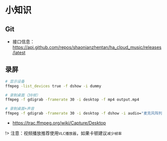 # 小知识


## Git

- 接口信息：https://api.github.com/repos/shaonianzhentan/ha_cloud_music/releases/latest

## 录屏

```bash
# 显示设备
ffmpeg -list_devices true -f dshow -i dummy

# 录制桌面（30帧）
ffmpeg -f gdigrab -framerate 30 -i desktop -f mp4 output.mp4

# 录制桌面+声音
ffmpeg -f gdigrab -framerate 30 -i desktop -f dshow -i audio="麦克风阵列 (Realtek(R) Audio)" -f mp4 output.mp4
```
- https://trac.ffmpeg.org/wiki/Capture/Desktop

!> 注意：视频播放推荐使用`VLC播放器`，如果卡顿建议`减少帧率`
